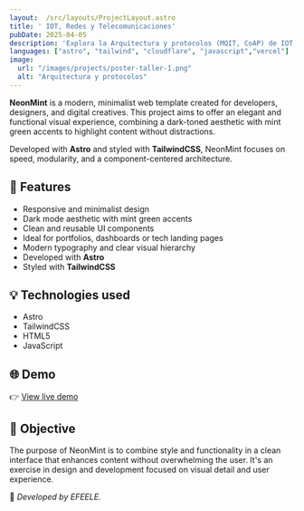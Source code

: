 ```yaml
---
layout:  /src/layouts/ProjectLayout.astro
title: ' IOT, Redes y Telecomunicaciones'
pubDate: 2025-04-05
description: 'Explora la Arquitectura y protocolos (MQIT, CoAP) de IOT, componentes hardware (Arduino, Raspberry Pi), Fundamentos de redes (radsalmíndas (Wi-Fi, LoRaWAN, 5G, Bluetooth) y Seguridiad aplicada a IOT y redes.'
languages: ["astro", "tailwind", "cloudflare", "javascript","vercel"]
image:
  url: "/images/projects/poster-taller-1.png"
  alt: "Arquitectura y protocolos"
--- 
```


**NeonMint** is a modern, minimalist web template created for developers, designers, and digital creatives. This project aims to offer an elegant and functional visual experience, combining a dark-toned aesthetic with mint green accents to highlight content without distractions.

Developed with **Astro** and styled with **TailwindCSS**, NeonMint focuses on speed, modularity, and a component-centered architecture.

## 🧩 Features

- Responsive and minimalist design
- Dark mode aesthetic with mint green accents
- Clean and reusable UI components
- Ideal for portfolios, dashboards or tech landing pages
- Modern typography and clear visual hierarchy
- Developed with **Astro**
- Styled with **TailwindCSS**

## 💡 Technologies used

- Astro
- TailwindCSS
- HTML5
- JavaScript


## 🌐 Demo

👉 [View live demo](https://github.com/EFEELE/NeonMint) 

## 🎯 Objective

The purpose of NeonMint is to combine style and functionality in a clean interface that enhances content without overwhelming the user. It's an exercise in design and development focused on visual detail and user experience.


🚀 *Developed by EFEELE.*
